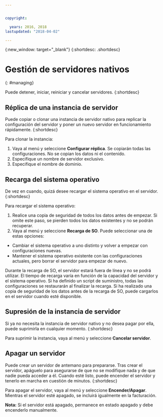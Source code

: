 ```yaml
---


copyright:

  years: 2016, 2018
lastupdated: "2018-04-02"

---
```


{:new_window: target="_blank"}
{:shortdesc: .shortdesc}

# Gestión de servidores nativos
{: #managing}


Puede detener, iniciar, reiniciar y cancelar servidores.
{:shortdesc}

## Réplica de una instancia de servidor
Puede copiar o clonar una instancia de servidor nativo para replicar la configuración del servidor y poner un nuevo servidor en funcionamiento rápidamente.
{:shortdesc}

Para clonar la instancia:
 1. Vaya al menú y seleccione **Configurar réplica**. Se copiarán todas las configuraciones. No se copian los datos ni el contenido.
 2. Especifique un nombre de servidor exclusivo.
 3. Especifique el nombre de dominio.

## Recarga del sistema operativo
De vez en cuando, quizá desee recargar el sistema operativo en el servidor.
{:shortdesc}

Para recargar el sistema operativo:
 1. Realice una copia de seguridad de todos los datos antes de empezar. Si omite este paso, se pierden todos los datos existentes y no se podrán recuperar.
 2. Vaya al menú y seleccione **Recarga de SO**. Puede seleccionar una de estas opciones:
  * Cambiar el sistema operativo a uno distinto y volver a empezar con configuraciones nuevas.
  * Mantener el sistema operativo existente con las configuraciones actuales, pero borrar el servidor para empezar de nuevo.

Durante la recarga de SO, el servidor estará fuera de línea y no se podrá utilizar. El tiempo de recarga varía en función de la capacidad del servidor y el sistema operativo. Si ha definido un script de suministro, todas las configuraciones se restaurarán al finalizar la recarga. Si ha realizado una copia de seguridad de los datos antes de la recarga de SO, puede cargarlos en el servidor cuando esté disponible.

## Supresión de la instancia de servidor
Si ya no necesita la instancia de servidor nativo y no desea pagar por ella, puede suprimirla en cualquier momento.
{:shortdesc}

Para suprimir la instancia, vaya al menú y seleccione **Cancelar servidor**.

## Apagar un servidor
Puede crear un servidor de antemano para prepararse. Tras crear el servidor, apáguelo para asegurarse de que no se modifique nada y de que nadie pueda acceder a él. Cuando esté listo, puede encender el servidor y tenerlo en marcha en cuestión de minutos.
{:shortdesc}

Para apagar el servidor, vaya al menú y seleccione **Encender/Apagar**. Mientras el servidor esté apagado, se incluirá igualmente en la facturación.

**Nota:** Si el servidor está apagado, permanece en estado apagado y debe encenderlo manualmente.

